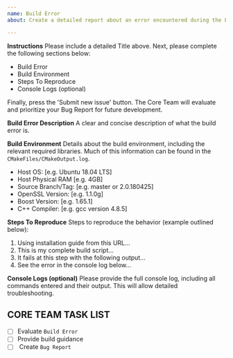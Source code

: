 ```yaml
---
name: Build Error
about: Create a detailed report about an error encountered during the Leedex Core build process.

---
```


**Instructions**
Please include a detailed Title above. Next, please complete the following sections below:
* Build Error
* Build Environment
* Steps To Reproduce
* Console Logs (optional)

Finally, press the 'Submit new issue' button. The Core Team will evaluate and prioritize your Bug Report for future development. 

**Build Error Description**
A clear and concise description of what the build error is.

**Build Environment**
Details about the build environment, including the relevant required libraries. Much of this information can be found in the `CMakeFiles/CMakeOutput.log`. 
 - Host OS:             [e.g. Ubuntu 18.04 LTS]
 - Host Physical RAM    [e.g. 4GB]
 - Source Branch/Tag:   [e.g. master or 2.0.180425]
 - OpenSSL Version:     [e.g. 1.1.0g]
 - Boost Version:       [e.g. 1.65.1]
 - C++ Compiler:        [e.g. gcc version 4.8.5]

**Steps To Reproduce**
Steps to reproduce the behavior (example outlined below):
1. Using installation guide from this URL...
2. This is my complete build script...
3. It fails at this step with the following output...
4. See the error in the console log below...

**Console Logs (optional)**
Please provide the full console log, including all commands entered and their output. This will allow detailed troubleshooting.

## CORE TEAM TASK LIST
- [ ] Evaluate `Build Error`
- [ ] Provide build guidance
- [ ] <OR> Create `Bug Report`
